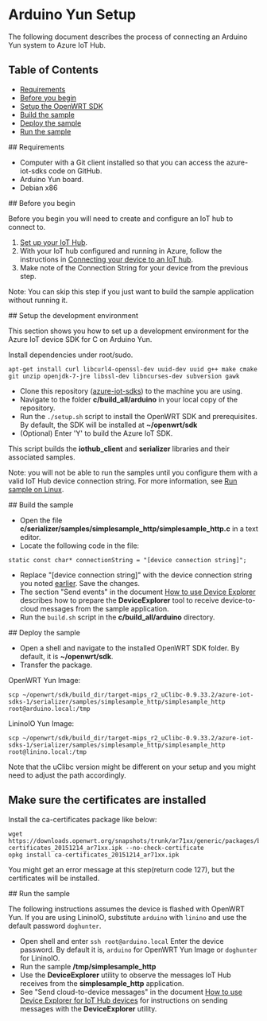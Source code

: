 # Arduino Yun Setup

The following document describes the process of connecting an Arduino Yun system to Azure IoT Hub.

## Table of Contents

- [Requirements](#requirements)
- [Before you begin](#beforebegin)
- [Setup the OpenWRT SDK](#setup)
- [Build the sample](#build)
- [Deploy the sample](#deploy)
- [Run the sample](#run)

<a name="requirements"/>
## Requirements

  - Computer with a Git client installed so that you can access the azure-iot-sdks code on GitHub.
  - Arduino Yun board.
  - Debian x86

<a name="beforebegin"/>
## Before you begin

Before you begin you will need to create and configure an IoT hub to connect to.

  1. [Set up your IoT Hub][setup-iothub].
  2. With your IoT hub configured and running in Azure, follow the instructions in [Connecting your device to an IoT hub][provision-device].
  3. Make note of the Connection String for your device from the previous step.

Note: You can skip this step if you just want to build the sample application without running it.

<a name="setup"/>
## Setup the development environment

This section shows you how to set up a development environment for the Azure IoT device SDK for C on Arduino Yun.

Install dependencies under root/sudo. 

``` 
apt-get install curl libcurl4-openssl-dev uuid-dev uuid g++ make cmake git unzip openjdk-7-jre libssl-dev libncurses-dev subversion gawk
```

- Clone this repository ([azure-iot-sdks](https://github.com/Azure/azure-iot-sdks)) to the machine you are using.
- Navigate to the folder **c/build_all/arduino** in your local copy of the repository.
- Run the `./setup.sh` script to install the OpenWRT SDK and prerequisites. By default, the SDK will be installed at **~/openwrt/sdk**
- (Optional) Enter 'Y' to build the Azure IoT SDK.

This script builds the **iothub_client** and **serializer** libraries and their associated samples.

Note: you will not be able to run the samples until you configure them with a valid IoT Hub device connection string. For more information, see [Run sample on Linux](run_sample_on_desktop_linux.md).

 <a name="build"/>
## Build the sample

- Open the file **c/serializer/samples/simplesample_http/simplesample_http.c** in a text editor.
- Locate the following code in the file:
```
static const char* connectionString = "[device connection string]";
```
- Replace "[device connection string]" with the device connection string you noted [earlier](#beforebegin). Save the changes.
- The section "Send events" in the document [How to use Device Explorer](../../tools/DeviceExplorer/doc/how_to_use_device_explorer.md) describes how to prepare the **DeviceExplorer** tool to receive device-to-cloud messages from the sample application.
- Run the `build.sh` script in the **c/build_all/arduino** directory.   

<a name="deploy"/>
## Deploy the sample

- Open a shell and navigate to the installed OpenWRT SDK folder. By default, it is **~/openwrt/sdk**.
- Transfer the package.

OpenWRT Yun Image:

```
scp ~/openwrt/sdk/build_dir/target-mips_r2_uClibc-0.9.33.2/azure-iot-sdks-1/serializer/samples/simplesample_http/simplesample_http root@arduino.local:/tmp
```

LininoIO Yun Image:

```
scp ~/openwrt/sdk/build_dir/target-mips_r2_uClibc-0.9.33.2/azure-iot-sdks-1/serializer/samples/simplesample_http/simplesample_http root@linino.local:/tmp
```

Note that the uClibc version might be different on your setup and you might need to adjust the path accordingly.

## Make sure the certificates are installed

Install the ca-certificates package like below:

```
wget https://downloads.openwrt.org/snapshots/trunk/ar71xx/generic/packages/base/ca-certificates_20151214_ar71xx.ipk --no-check-certificate
opkg install ca-certificates_20151214_ar71xx.ipk
```

You might get an error message at this step(return code 127), but the certificates will be installed.

<a name="run"/>
## Run the sample

The following instructions assumes the device is flashed with OpenWRT Yun. If you are using LininoIO, substitute `arduino` with `linino` and use the default password `doghunter`.

- Open shell and enter `ssh root@arduino.local` Enter the device password. By default it is, `arduino` for OpenWRT Yun Image or `doghunter` for LininoIO.
- Run the sample **/tmp/simplesample_http**
- Use the **DeviceExplorer** utility to observe the messages IoT Hub receives from the **simplesample_http** application.
- See "Send cloud-to-device messages" in the document [How to use Device Explorer for IoT Hub devices][device-explorer] for instructions on sending messages with the **DeviceExplorer** utility.

[setup-devbox-linux]: devbox_setup.md
[device-explorer]: ../../tools/DeviceExplorer/doc/how_to_use_device_explorer.md
[setup-iothub]: ../../doc/setup_iothub.md
[provision-device]: ./provision_device.md
